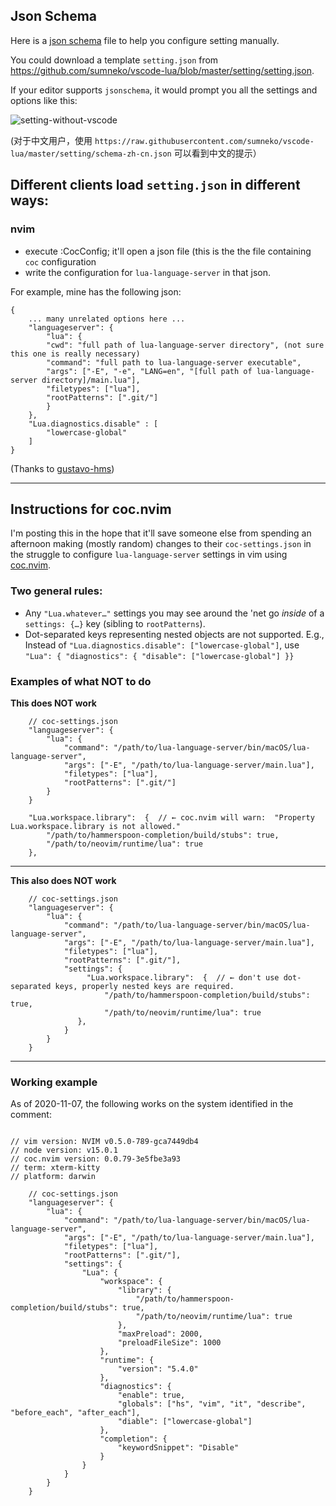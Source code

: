 ## Json Schema
Here is a [json schema](https://raw.githubusercontent.com/sumneko/vscode-lua/master/setting/schema.json) file to help you configure setting manually.

You could download a template `setting.json` from https://github.com/sumneko/vscode-lua/blob/master/setting/setting.json.

If your editor supports `jsonschema`, it would prompt you all the settings and options like this:

![setting-without-vscode](https://github.com/sumneko/vscode-lua/blob/master/images/setting-without-vscode.gif?raw=true)

(对于中文用户，使用 `https://raw.githubusercontent.com/sumneko/vscode-lua/master/setting/schema-zh-cn.json` 可以看到中文的提示）

## Different clients load `setting.json` in different ways:

### nvim

- execute :CocConfig; it'll open a json file (this is the the file containing `coc` configuration
- write the configuration for `lua-language-server` in that json.

For example, mine has the following json:
```
{
    ... many unrelated options here ...
    "languageserver": {
        "lua": {
	    "cwd": "full path of lua-language-server directory", (not sure this one is really necessary)
	    "command": "full path to lua-language-server executable",
	    "args": ["-E", "-e", "LANG=en", "[full path of lua-language-server directory]/main.lua"],
	    "filetypes": ["lua"],
	    "rootPatterns": [".git/"]
        }
    },
    "Lua.diagnostics.disable" : [
        "lowercase-global"
    ]
}
```
(Thanks to [gustavo-hms](https://github.com/sumneko/lua-language-server/issues/154#issuecomment-621203055))


---


## Instructions for coc.nvim

I'm posting this in the hope that it'll save someone else from spending an afternoon making (mostly random) changes to their `coc-settings.json` in the struggle to configure `lua-language-server` settings in vim using [coc.nvim](https://github.com/neoclide/coc.nvim).


### Two general rules:

- Any `"Lua.whatever…"` settings you may see around the 'net go _inside_ of a `settings: {…}` key (sibling to `rootPatterns`).
- Dot-separated keys representing nested objects are not supported. E.g., Instead of `"Lua.diagnostics.disable": ["lowercase-global"]`, use  `"Lua": { "diagnostics": { "disable": ["lowercase-global"] }}`

### Examples of what NOT to do

**This does NOT work**

```jsonc
    // coc-settings.json
    "languageserver": {
        "lua": {
            "command": "/path/to/lua-language-server/bin/macOS/lua-language-server",
            "args": ["-E", "/path/to/lua-language-server/main.lua"],
            "filetypes": ["lua"],
            "rootPatterns": [".git/"]
        }
    }

    "Lua.workspace.library":  {  // ← coc.nvim will warn:  "Property Lua.workspace.library is not allowed."
        "/path/to/hammerspoon-completion/build/stubs": true, 
        "/path/to/neovim/runtime/lua": true 
    },
```

---

**This also does NOT work**

```jsonc
    // coc-settings.json
    "languageserver": {
        "lua": {
            "command": "/path/to/lua-language-server/bin/macOS/lua-language-server",
            "args": ["-E", "/path/to/lua-language-server/main.lua"],
            "filetypes": ["lua"],
            "rootPatterns": [".git/"],
            "settings": {
                 "Lua.workspace.library":  {  // ← don't use dot-separated keys, properly nested keys are required.
                     "/path/to/hammerspoon-completion/build/stubs": true, 
                     "/path/to/neovim/runtime/lua": true 
               },
            }
        }
    }
```

---

### Working example

As of 2020-11-07, the following works on the system identified in the comment:

```

```


```jsonc
// vim version: NVIM v0.5.0-789-gca7449db4
// node version: v15.0.1
// coc.nvim version: 0.0.79-3e5fbe3a93
// term: xterm-kitty
// platform: darwin

    // coc-settings.json
    "languageserver": {
        "lua": {
            "command": "/path/to/lua-language-server/bin/macOS/lua-language-server",
            "args": ["-E", "/path/to/lua-language-server/main.lua"],
            "filetypes": ["lua"],
            "rootPatterns": [".git/"],
            "settings": {
                "Lua": {
                    "workspace": {
                        "library": {
                            "/path/to/hammerspoon-completion/build/stubs": true,
                            "/path/to/neovim/runtime/lua": true
                        },
                        "maxPreload": 2000,
                        "preloadFileSize": 1000
                    },
                    "runtime": {
                        "version": "5.4.0"
                    },
                    "diagnostics": {
                        "enable": true,
                        "globals": ["hs", "vim", "it", "describe", "before_each", "after_each"],
                        "diable": ["lowercase-global"]
                    },
                    "completion": {
                        "keywordSnippet": "Disable"
                    }
                }
            }
        }
    }
```
